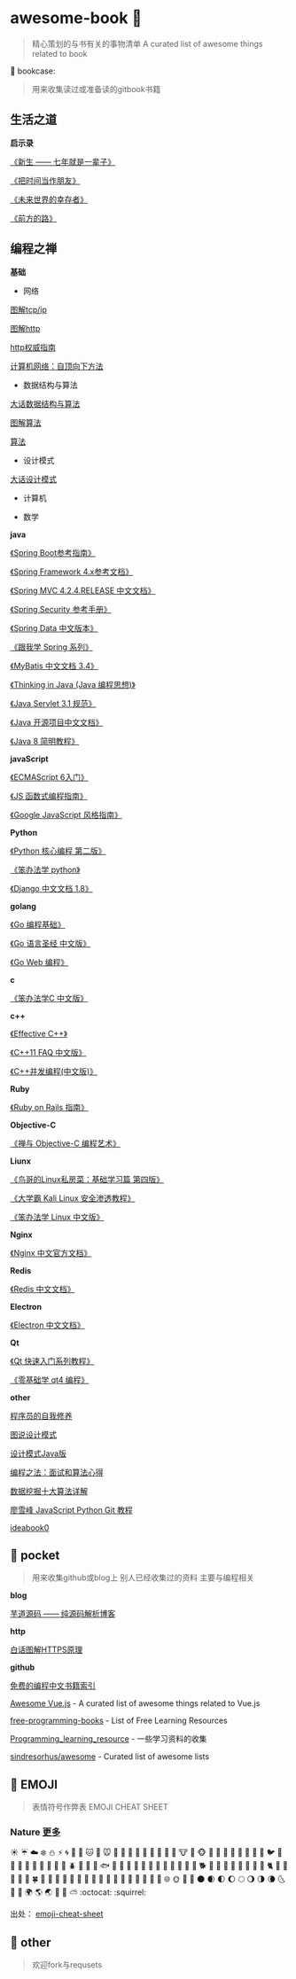 # awesome-book :tiger: 

> 精心策划的与书有关的事物清单 
> A curated list of awesome things related to book 

 :whale: bookcase:

> 用来收集读过或准备读的gitbook书籍

## 生活之道 
**启示录**

[《新生 —— 七年就是一辈子》](https://www.gitbook.com/book/xiaolai/reborn/details)

[《把时间当作朋友》](https://www.gitbook.com/book/xiaolai/ba-shi-jian-dang-zuo-peng-you/details)

[《未来世界的幸存者》](https://github.com/ruanyf/survivor)

[《前方的路》](https://github.com/ruanyf/road)

## 编程之禅

**基础**

- 网络

[图解tcp/ip](http://myitbooks.com/coder/1014.html)

[图解http](https://www.linuxidc.com/Linux/2017-06/144435.htm)

[http权威指南](http://myitbooks.com/coder/618.html)

[计算机网络：自顶向下方法](https://pan.baidu.com/s/1i3qw1nv)

- 数据结构与算法

[大话数据结构与算法](http://myitbooks.com/coder/1070.html)

[图解算法](http://myitbooks.com/coder/1056.html)

[算法](https://blog.csdn.net/hehe0705/article/details/78048448)

- 设计模式

[大话设计模式](https://itpanda.net/book/264)

- 计算机

- 数学

**java**

[《Spring Boot参考指南》](https://qbgbook.gitbooks.io/spring-boot-reference-guide-zh/)

[《Spring Framework 4.x参考文档》](https://github.com/waylau/spring-framework-4-reference)

[《Spring MVC 4.2.4.RELEASE 中文文档》](https://www.gitbook.com/book/linesh/spring-mvc-documentation-linesh-translation/details)

[《Spring Security 参考手册》](https://www.gitbook.com/book/vincentmi/spring-security-reference-zh/details)

[《Spring Data 中文版本》](https://www.gitbook.com/book/czeng/spring-data/details)

[《跟我学 Spring 系列》](https://www.gitbook.com/book/wizardforcel/gen-wo-xue-spring/details)

[《MyBatis 中文文档 3.4》](https://www.gitbook.com/book/wizardforcel/mybatis-doc/details)

[《Thinking in Java (Java 编程思想)》](https://www.gitbook.com/book/wizardforcel/thinking-in-java/details)

[《Java Servlet 3.1 规范》](https://github.com/waylau/servlet-3.1-specification)

[《Java 开源项目中文文档》](https://www.gitbook.com/book/wizardforcel/java-opensource-doc/details)

[《Java 8 简明教程》](https://www.gitbook.com/book/wizardforcel/modern-java/details)

**javaScript**

[《ECMAScript 6入门》](https://github.com/ruanyf/es6tutorial)

[《JS 函数式编程指南》](https://www.gitbook.com/book/llh911001/mostly-adequate-guide-chinese/details)

[《Google JavaScript 风格指南》](https://www.gitbook.com/book/wizardforcel/google-javascript-style-guide/details)

**Python**

[《Python 核心编程 第二版》](https://www.gitbook.com/book/wizardforcel/core-python-2e/details)

[《笨办法学 python》](https://www.gitbook.com/book/wizardforcel/lpthw/details)

[《Django 中文文档 1.8》](https://www.gitbook.com/book/wizardforcel/django-chinese-docs-18/details)

**golang**

[《Go 编程基础》](https://github.com/Unknwon/go-fundamental-programming)

[《Go 语言圣经 中文版》](https://www.gitbook.com/book/wizardforcel/gopl-zh/details)

[《Go Web 编程》](https://www.gitbook.com/book/wizardforcel/build-web-application-with-golang/details)

**c**

[《笨办法学C 中文版》](https://www.gitbook.com/book/wizardforcel/lcthw/details)

**c++**

[《Effective C++》](https://www.gitbook.com/book/wizardforcel/effective-cpp/details)

[《C++11 FAQ 中文版》](https://www.gitbook.com/book/wizardforcel/cpp-11-faq/details)

[《C++并发编程(中文版)》](https://www.gitbook.com/book/chenxiaowei/cpp_concurrency_in_action/details)

**Ruby**

[《Ruby on Rails 指南》](https://www.gitbook.com/book/wizardforcel/rails-guides/details)

**Objective-C**

[《禅与 Objective-C 编程艺术》](https://www.gitbook.com/book/yourtion/objc-zen-book-cn/details)

**Liunx**

[《鸟哥的Linux私房菜：基础学习篇 第四版》](https://www.gitbook.com/book/wizardforcel/vbird-linux-basic-4e/details)

[《大学霸 Kali Linux 安全渗透教程》](https://www.gitbook.com/book/wizardforcel/daxueba-kali-linux-tutorial/details)

[《笨办法学 Linux 中文版》](https://www.gitbook.com/book/wizardforcel/llthw/details)

**Nginx**

[《Nginx 中文官方文档》](https://www.gitbook.com/book/wizardforcel/nginx-doc/details)

**Redis**

[《Redis 中文文档》](https://www.gitbook.com/book/wizardforcel/redis-doc/details)

**Electron**

[《Electron 中文文档》](https://www.gitbook.com/book/wizardforcel/electron-doc/details)

**Qt**

[《Qt 快速入门系列教程》](https://www.gitbook.com/book/wizardforcel/qt-beginning/details)

[《零基础学 qt4 编程》](https://www.gitbook.com/book/wizardforcel/wudi-qt4/details)

**other**

[程序员的自我修养](https://www.gitbook.com/book/leohxj/a-programmer-prepares/details)

[图说设计模式](https://github.com/me115/design_patterns)

[设计模式Java版](https://www.gitbook.com/book/quanke/design-pattern-java/details)

[编程之法：面试和算法心得](https://www.gitbook.com/book/wizardforcel/the-art-of-programming-by-july/details)

[数据挖掘十大算法详解](https://www.gitbook.com/book/wizardforcel/dm-algo-top10/details)

[廖雪峰 JavaScript Python Git 教程](https://www.gitbook.com/book/wizardforcel/liaoxuefeng/details)

[ideabook0](https://github.com/phodal/ideabook)

## :rabbit: pocket 
> 用来收集github或blog上 别人已经收集过的资料 主要与编程相关

**blog**

[芋道源码 —— 纯源码解析博客](http://www.iocoder.cn/)

**http**

[白话图解HTTPS原理](https://www.cnblogs.com/ghjbk/p/6738069.html)

**github**

[免费的编程中文书籍索引](https://github.com/justjavac/free-programming-books-zh_CN)

[Awesome Vue.js](https://github.com/vuejs/awesome-vue) - A curated list of awesome things related to Vue.js

[free-programming-books](https://github.com/EbookFoundation/free-programming-books) - List of Free Learning Resources

[Programming_learning_resource](https://github.com/shihyu/Programming_learning_resource) - 一些学习资料的收集

[sindresorhus/awesome](https://github.com/vuejs/awesome-vue) - Curated list of awesome lists
 
## :hamster: EMOJI 

> 表情符号作弊表 EMOJI CHEAT SHEET



### Nature [更多](pocket/EMOJI%20CHEAT%20SHEET.md)

:sunny:
:umbrella:
:cloud:
:snowflake:
:snowman:
:zap:
:cyclone:
:foggy:
:ocean:
:cat:
:dog:
:mouse:
:hamster:
:rabbit:
:wolf:
:frog:
:tiger:
:koala:
:bear:
:pig:
:pig_nose:
:cow:
:boar:
:monkey_face:
:monkey:
:horse:
:racehorse:
:camel:
:sheep:
:elephant:
:panda_face:
:snake:
:bird:
:baby_chick:
:hatched_chick:
:hatching_chick:
:chicken:
:penguin:
:turtle:
:bug:
:honeybee:
:ant:
:beetle:
:snail:
:octopus:
:tropical_fish:
:fish:
:whale:
:whale2:
:dolphin:
:cow2:
:ram:
:rat:
:water_buffalo:
:tiger2:
:rabbit2:
:dragon:
:goat:
:rooster:
:dog2:
:pig2:
:mouse2:
:ox:
:dragon_face:
:blowfish:
:crocodile:
:dromedary_camel:
:leopard:
:cat2:
:poodle:
:paw_prints:
:bouquet:
:cherry_blossom:
:tulip:
:four_leaf_clover:
:rose:
:sunflower:
:hibiscus:
:maple_leaf:
:leaves:
:fallen_leaf:
:herb:
:mushroom:
:cactus:
:palm_tree:
:evergreen_tree:
:deciduous_tree:
:chestnut:
:seedling:
:blossom:
:ear_of_rice:
:shell:
:globe_with_meridians:
:sun_with_face:
:full_moon_with_face:
:new_moon_with_face:
:new_moon:
:waxing_crescent_moon:
:first_quarter_moon:
:waxing_gibbous_moon:
:full_moon:
:waning_gibbous_moon:
:last_quarter_moon:
:waning_crescent_moon:
:last_quarter_moon_with_face:
:first_quarter_moon_with_face:
:crescent_moon:
:earth_africa:
:earth_americas:
:earth_asia:
:volcano:
:milky_way:
:partly_sunny:
:octocat:
:squirrel:

出处： [emoji-cheat-sheet](https://github.com/WebpageFX/emoji-cheat-sheet.com/)

## 🎉 other

> 欢迎fork与requsets

